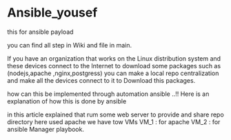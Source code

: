 # Ansible_yousef
this for ansible payload 


you can find all step in Wiki and file in main.



If you have an organization that works on the Linux distribution system and these devices connect to the Internet to download some packages such as (nodejs,apache ,nginx,postgress) you can make a local repo centralization and make all the devices connect to it to Download this packages.

how can this be implemented through automation ansible ..!!
Here is an explanation of how this is done by ansible 

in this article explained that rum some web server to provide and share repo directory here  used apache 
we have tow VMs 
VM_1 : for apache
VM_2 : for ansible Manager playbook.
